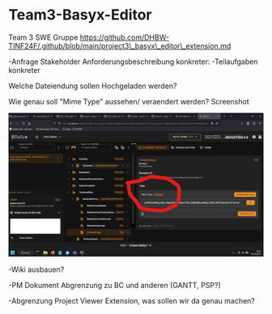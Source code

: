 # Team3-Basyx-Editor

Team 3 SWE Gruppe
https://github.com/DHBW-TINF24F/.github/blob/main/project3\_basyx\_editor\_extension.md



-Anfrage Stakeholder Anforderungsbeschreibung konkreter:
-Teilaufgaben konkreter

Welche Dateiendung sollen Hochgeladen werden?

Wie genau soll "Mime Type" aussehen/ veraendert werden? Screenshot



![Image inf](./Screenshot-mimeType.png)

-Wiki ausbauen?

-PM Dokument Abgrenzung zu BC und anderen (GANTT, PSP?)

-Abgrenzung Project Viewer Extension, was sollen wir da genau machen?


